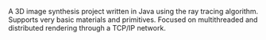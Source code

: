 A 3D image synthesis project written in Java using the ray tracing algorithm.  Supports very basic materials and primitives.  Focused on multithreaded and distributed rendering through a TCP/IP network.